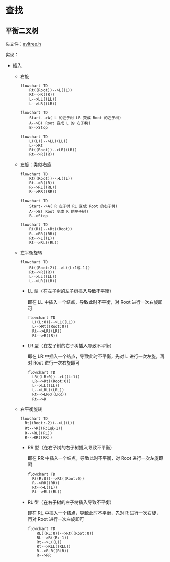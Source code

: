 # 查找

## 平衡二叉树

头文件：[avltree.h](avltree.h)

实现：

- 插入

  - 右旋

    ```mermaid
    flowchart TD
    	Rt((Root))-->L((L))
    	Rt-->R((R))
    	L-->LL((LL))
    	L-->LR((LR))
    ```
    
    ```mermaid
    flowchart TD
    	Start-->A( L 的左子树 LR 变成 Root 的左子树)
    	A-->B( Root 变成 L 的 右子树)
    	B-->Stop
    ```
    
    ```mermaid
    flowchart TD
    	L((L))-->LL((LL))
    	L-->Rt
    	Rt((Root))-->LR((LR))
    	Rt-->R((R))
    ```
    
  - 左旋：类似右旋

    ```mermaid
    flowchart TD
    	Rt((Root))-->L((L))
    	Rt-->R((R))
    	R-->RL((RL))
    	R-->RR((RR))
    ```

    ```mermaid
    flowchart TD
    	Start-->A( R 左子树 RL 变成 Root 的右子树)
    	A-->B( Root 变成 R 的左子树)
    	B-->Stop
    ```

    ```mermaid
    flowchart TD
    	R((R))-->Rt((Root))
    	R-->RR((RR))
    	Rt-->L((L))
    	Rt-->RL((RL))
    ```

  - 左平衡旋转

    ```mermaid
    flowchart TD
    	Rt((Root:2))-->L((L:1或-1))
    	Rt-->R((R))
    	L-->LL((LL))
    	L-->LR((LR))
    ```

    - LL 型（在左子树的左子树插入导致不平衡）

      即在 LL 中插入一个结点，导致此时不平衡，对 Root 进行一次右旋即可

      ```mermaid
      flowchart TD
      	L((L:0))-->LL((LL))
      	L-->Rt((Root:0))
      	Rt-->LR((LR))
      	Rt-->R((R))
      ```
  
    - LR 型（在左子树的右子树插入导致不平衡）
  
      即在 LR 中插入一个结点，导致此时不平衡，先对 L 进行一次左旋，再对 Root 进行一次右旋即可
      
      ```mermaid
      flowchart TD
      	LR((LR:0))-->L((L:1))
      	LR-->Rt((Root:0))
      	L-->LL((LL))
      	L-->LRL((LRL))
      	Rt-->LRR((LRR))
      	Rt-->R
      ```
  
  - 右平衡旋转
  
      ```mermaid
      flowchart TD
      	Rt((Root:-2))-->L((L))
      	Rt-->R((R:1或-1))
      	R-->RL((RL))
      	R-->RR((RR))
      ```
  
    - RR 型（在右子树的右子树插入导致不平衡）
      
        即在 RR 中插入一个结点，导致此时不平衡，对 Root 进行一次左旋即可
      
      ```mermaid
      flowchart TD
      	R((R:0))-->Rt((Root:0))
      	R-->RR((RR))
      	Rt-->L((L))
      	Rt-->RL((RL))
      ```
      
    - RL 型（在右子树的左子树插入导致不平衡）
      
        即在 RL 中插入一个结点，导致此时不平衡，先对 R 进行一次右旋，再对 Root 进行一次左旋即可
        
        ```mermaid
        flowchart TD
        	RL((RL:0))-->Rt((Root:0))
        	RL-->R((R:-1))
        	Rt-->L((L))
        	Rt-->RLL((RLL))
        	R-->RLR((RLR))
        	R-->RR
        ```
        
        
